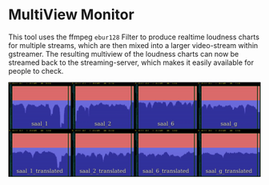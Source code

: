 # MultiView Monitor
This tool uses the ffmpeg `ebur128` Filter to produce realtime loudness charts for multiple streams, which are then mixed into a larger video-stream within gstreamer.
The resulting multiview of the loudness charts can now be streamed back to the streaming-server, which makes it easily available for people to check.

![Example Output](screenshot.png)